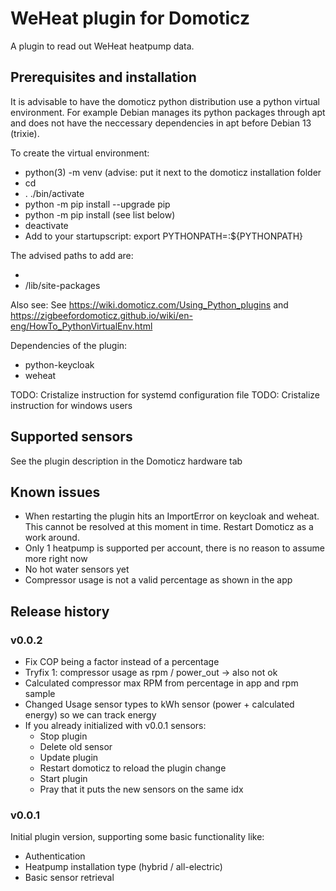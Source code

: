 # WeHeat plugin for Domoticz
A plugin to read out WeHeat heatpump data.

## Prerequisites and installation
It is advisable to have the domoticz python distribution use a python virtual environment.
For example Debian manages its python packages through apt and does not have the neccessary dependencies in apt before Debian 13 (trixie).

To create the virtual environment:
* python(3) -m venv <path to virtual environment> (advise: put it next to the domoticz installation folder
* cd <path to virtual environment>
* . ./bin/activate
* python -m pip install --upgrade pip
* python -m pip install <dependencies> (see list below)
* deactivate
* Add to your startupscript: export PYTHONPATH=<paths>:${PYTHONPATH}

The advised paths to add are:
* <path to virtual environment>
* <path to virtual environment>/lib/site-packages

Also see:
See https://wiki.domoticz.com/Using_Python_plugins and
https://zigbeefordomoticz.github.io/wiki/en-eng/HowTo_PythonVirtualEnv.html

Dependencies of the plugin:
* python-keycloak
* weheat

TODO: Cristalize instruction for systemd configuration file
TODO: Cristalize instruction for windows users

## Supported sensors
See the plugin description in the Domoticz hardware tab

## Known issues
* When restarting the plugin hits an ImportError on keycloak and weheat.
  This cannot be resolved at this moment in time.
  Restart Domoticz as a work around.
* Only 1 heatpump is supported per account, there is no reason to assume more right now
* No hot water sensors yet
* Compressor usage is not a valid percentage as shown in the app

## Release history

### v0.0.2
* Fix COP being a factor instead of a percentage
* Tryfix 1: compressor usage as rpm / power_out -> also not ok
* Calculated compressor max RPM from percentage in app and rpm sample
* Changed Usage sensor types to kWh sensor (power + calculated energy) so we can track energy
* If you already initialized with v0.0.1 sensors:
    * Stop plugin
    * Delete old sensor
    * Update plugin
    * Restart domoticz to reload the plugin change
    * Start plugin
    * Pray that it puts the new sensors on the same idx

### v0.0.1
Initial plugin version, supporting some basic functionality like:
* Authentication
* Heatpump installation type (hybrid / all-electric)
* Basic sensor retrieval

